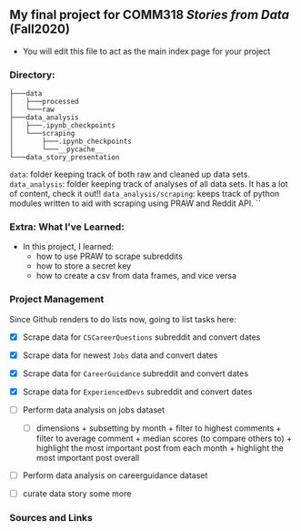 ## My final project for COMM318 _Stories from Data_ (Fall2020)

* You will edit this file to act as the main index page for your project 


  
### Directory:
```
├───data
│   ├───processed
│   └───raw
├───data_analysis
│   ├───.ipynb_checkpoints
│   └───scraping
│       ├───.ipynb_checkpoints
│       └───__pycache__
└───data_story_presentation
```

`data`: folder keeping track of both raw and cleaned up data sets. 
`data_analysis`: folder keeping track of analyses of all data sets. It has a lot of content, check it out!!
`data_analysis/scraping`: keeps track of python modules written to aid with scraping using PRAW and Reddit API. 
``


### Extra: What I've Learned:

- In this project, I learned:
    - how to use PRAW to scrape subreddits
    - how to store a secret key
    - how to create a csv from data frames, and vice versa


### Project Management 
Since Github renders to do lists now, going to list tasks here:

- [x] Scrape data for `CSCareerQuestions` subreddit and convert dates
- [x] Scrape data for newest `Jobs` data and convert dates
- [x] Scrape data for  `CareerGuidance` subreddit and convert dates
- [x] Scrape data for `ExperiencedDevs` subreddit and convert dates
- [ ] Perform data analysis on jobs dataset 
  - [ ] dimensions + subsetting by month + filter to highest comments + filter to average comment + median scores (to compare others to) + highlight the most important post from each month + highlight the most important post overall
- [ ] Perform data analysis on careerguidance dataset
- [ ] curate data story some more


### Sources and Links 

